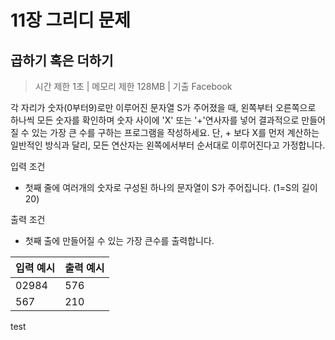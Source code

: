 # 11장 그리디 문제

## 곱하기 혹은 더하기


 > 시간 제한 1초 | 메모리 제한 128MB | 기출 Facebook 
 

각 자리가 숫자(0부터9)로만 이루어진 문자열 S가 주어졌을 때, 왼쪽부터 오른쪽으로 하나씩 모든 숫자를 확인하며 숫자 사이에 'X' 또는 '+'연사자를 넣어 결과적으로
만들어질 수 있는 가장 큰 수를 구하는 프로그램을 작성하세요.
단, + 보다 X를 먼저 계산하는 일반적인 방식과 달리, 모든 연산자는 왼쪽에서부터 순서대로 이루어진다고 가정합니다.

입력 조건 
   - 첫째 줄에 여러개의 숫자로 구성된 하나의 문자열이 S가 주어집니다. (1=S의 길이 20)
 
 출력 조건
   - 첫째 출에 만들어질 수 있는 가장 큰수를 출력합니다.
  
  
  | 입력 예시 | 출력 예시 |
| ----------|-----------|
|02984 |   576   |
|567     |   210 |


 test

